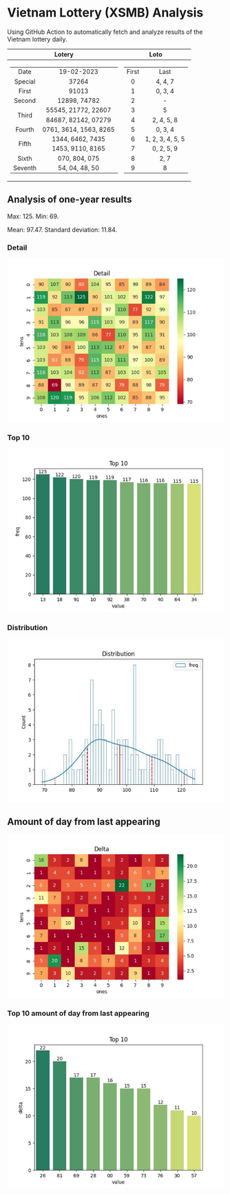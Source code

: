 # Vietnam Lottery (XSMB) Analysis

Using GitHub Action to automatically fetch and analyze results of the Vietnam lottery daily.

| Lotery      | Loto |
| :-----------: | :-----------: |
| <table><tr><td>Date</td><td>19-02-2023</td></tr><tr><td>Special</td><td>37264</td></tr><tr><td>First</td><td>91013</td></tr><tr><td>Second</td><td>12898, 74782</td></tr><tr><td rowspan="2">Third</td><td>55545, 21772, 22607</td></tr><tr><td>84687, 82142, 07279</td></tr><tr><td>Fourth</td><td>0761, 3614, 1563, 8265</td></tr><tr><td rowspan="2">Fifth</td><td>1344, 6462, 7435</td></tr><tr><td>1453, 9110, 8165</td></tr><tr><td>Sixth</td><td>070, 804, 075</td></tr><tr><td>Seventh</td><td>54, 04, 48, 50</td></tr></table> | <table><tr><td>First</td><td>Last</td></tr><tr><td>0</td><td>4, 4, 7</td></tr><tr><td>1</td><td>0, 3, 4</td></tr><tr><td>2</td><td>-</td></tr><tr><td>3</td><td>5</td></tr><tr><td>4</td><td>2, 4, 5, 8</td></tr><tr><td>5</td><td>0, 3, 4</td></tr><tr><td>6</td><td>1, 2, 3, 4, 5, 5</td></tr><tr><td>7</td><td>0, 2, 5, 9</td></tr><tr><td>8</td><td>2, 7</td></tr><tr><td>9</td><td>8</td></tr></table> |

<h2>Analysis of one-year results</h2>

Max: 125. Min: 69.

Mean: 97.47. Standard deviation: 11.84.

<h3>Detail</h3>

![Detail](images/heatmap.jpg)

<h3>Top 10</h3>

![Top 10](images/top-10.jpg)

<h3>Distribution</h3>

![Distribution](images/distribution.jpg)

<h2>Amount of day from last appearing</h2>

![Delta](images/delta.jpg)

<h3>Top 10 amount of day from last appearing</h3>

![Delta top 10](images/delta_top_10.jpg)